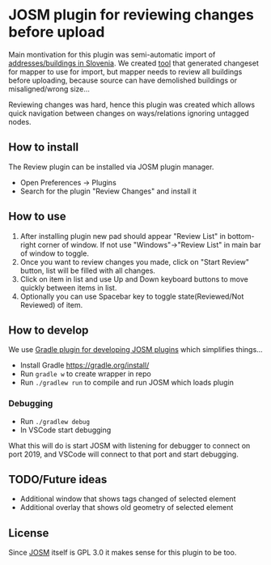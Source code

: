 
# JOSM plugin for reviewing changes before upload

Main montivation for this plugin was semi-automatic import of [addresses/buildings in Slovenia](https://wiki.openstreetmap.org/wiki/Slovenia_Address_Import). We created [tool](https://github.com/DavidKarlas/GursAddressesForOSM/tree/master/OsmGursBuildingImport) that generated changeset for mapper to use for import, but mapper needs to review all buildings before uploading, because source can have demolished buildings or misaligned/wrong size...

Reviewing changes was hard, hence this plugin was created which allows quick navigation between changes on ways/relations ignoring untagged nodes.

## How to install

The Review plugin can be installed via JOSM plugin manager.
  * Open Preferences -> Plugins
  * Search for the plugin "Review Changes" and install it

## How to use

 1) After installing plugin new pad should appear "Review List" in bottom-right corner of window. If not use "Windows"->"Review List" in main bar of window to toggle.
 1) Once you want to review changes you made, click on "Start Review" button, list will be filled with all changes.
 1) Click on item in list and use Up and Down keyboard buttons to move quickly between items in list.
 1) Optionally you can use Spacebar key to toggle state(Reviewed/Not Reviewed) of item.

## How to develop

We use [Gradle plugin for developing JOSM plugins](https://github.com/floscher/gradle-josm-plugin) which simplifies things...
  * Install Gradle https://gradle.org/install/
  * Run `gradle w` to create wrapper in repo
  * Run `./gradlew run` to compile and run JOSM which loads plugin

### Debugging

  * Run `./gradlew debug`
  * In VSCode start debugging

What this will do is start JOSM with listening for debugger to connect on port 2019, and VSCode will connect to that port and start debugging.

## TODO/Future ideas

  * Additional window that shows tags changed of selected element
  * Additional overlay that shows old geometry of selected element

## License
Since [JOSM](https://github.com/JOSM/josm) itself is GPL 3.0 it makes sense for this plugin to be too.
